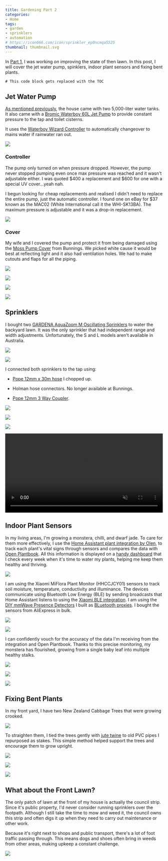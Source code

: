```yaml
---
title: Gardening Part 2
categories:
- Home
tags:
- garden
- sprinklers
- automation
# https://icon666.com/icon/sprinkler_ep0ncmqa5525
thumbnail: thumbnail.svg
---
```


In [Part 1](/gardening-part-1), I was working on improving the state of then lawn. In this post, I will cover the jet water pump, spinklers, indoor plant sensors and fixing bent plants.

<!-- more -->

```toc
# This code block gets replaced with the TOC
```

## Jet Water Pump

[As mentioned previously](/gardening-part-1/#watering), the house came with two 5,000-liter water tanks. It also came with a [Bromic Waterboy 60L Jet Pump](https://www.bromicplumbing.com/product/pumps/jet-pumps/bromic-waterboy-60l-jet-pump-0-75kw/) to provide constant pressure to the tap and toilet cisterns.

It uses the [Waterboy Wizard Controller](https://www.bromicplumbing.com/product/pumps/bromic-waterboytm-wizard-controller/) to automatically changeover to mains water if rainwater ran out.

![](pump/bromic-pump.jpg)

### Controller

The pump only turned on when pressure dropped. However, the pump never stopped pumping even once max pressure was reached and it wasn't adjustable either. I was quoted $400 a replacement and $600 for one with a special UV cover...yeah nah.

I begun looking for cheap replacements and realised I didn't need to replace the entire pump, just the automatic controller. I found one on eBay for $37 known as the MAC02 (White International call it the WHI-SK13BA). The maximum pressure is adjustable and it was a drop-in replacement.

![](pump/replaced.jpg)

### Cover

My wife and I covered the pump and protect it from being damaged using the [Moss Pump Cover](https://www.bunnings.com.au/moss-cream-pump-cover_p4812753) from Bunnings. We picked white cause it would be best at reflecting light and it also had ventilation holes. We had to make cutouts and flaps for all the piping.

![](pump/cover-1.jpg)

![](pump/cover-2.jpg)

![](pump/cover-3.jpg)

![](pump/cover-4.jpg)

## Sprinklers

I bought two [GARDENA AquaZoom M Oscillating Sprinklers](https://www.bunnings.com.au/gardena-aquazoom-m-oscillating-sprinkler_p0260536) to water the backyard lawn. It was the only sprinkler that had independent range and width adjustments. Unfortunately, the S and L models aren't available in Australia.

![](sprinklers/sprinkler.jpg)

![](sprinklers/map.png)

I connected both sprinklers to the tap using:

- [Pope 12mm x 30m hose](https://www.bunnings.com.au/pope-12mm-x-30m-handy-garden-hose_p3110072) I chopped up.

- Holman hose connectors. No longer available at Bunnings.

- [Pope 12mm 3 Way Coupler](https://www.bunnings.com.au/pope-12mm-3-way-coupler_p0046152).

![](sprinklers/cutting-hose.jpg)

![](sprinklers/hose-connector-set.jpg)

![](sprinklers/y-connector.jpg)

<video autoplay loop controls muted width="100%" height="auto">
  <source type="video/webm" src="sprinklers/sprinklers.webm">
  <p>Your browser does not support the video element.</p>
</video>

## Indoor Plant Sensors

In my living areas, I'm growing a monstera, chilli, and dwarf jade. To care for them more effectively, I use the [Home Assistant plant integration by Olen](https://github.com/Olen/homeassistant-plant), to track each plant's vital signs through sensors and compares the data with [Open Plantbook](https://open.plantbook.io/). All this information is displayed on a [handy dashboard](https://github.com/Olen/lovelace-flower-card) that I check every week when it's time to water my plants, helping me keep them healthy and thriving.

![](indoor-plants/dashboard.png)

I am using the Xiaomi MiFlora Plant Monitor (HHCCJCY01) sensors to track soil moisture, temperature, conductivity and illuminance. The devices communicate using Bluetooth Low Energy (BLE) by sending broadcasts that Home Assistant listens to using the [Xiaomi BLE integration](https://www.home-assistant.io/integrations/xiaomi_ble). I am using the [DIY mmWave Presence Detectors](/diy-mmwave-presence-detectors) I built as [BLuetooth proxies](https://www.home-assistant.io/integrations/bluetooth). I bought the sensors from AliExpress in bulk.

![](indoor-plants/sensors.jpg)

![](indoor-plants/sensor-2.jpg)

I can confidently vouch for the accuracy of the data I'm receiving from the integration and Open Plantbook. Thanks to this precise monitoring, my monstera has flourished, growing from a single baby leaf into multiple healthy stalks.

![](indoor-plants/monstera-1.jpeg)

![](indoor-plants/monstera-2.jpeg)

![](indoor-plants/monstera-3.jpeg)

## Fixing Bent Plants

In my front yard, I have two New Zealand Cabbage Trees that were growing crooked.

![](bent/crook.jpg)

To straighten them, I tied the trees gently with [jute twine](https://www.bunnings.com.au/grunt-75m-jute-twine_p4310292) to old PVC pipes I repurposed as stakes. This simple method helped support the trees and encourage them to grow upright.

![](bent/pvc.jpg)

![](bent/tied-1.jpg)

![](bent/tied-2.jpg)

## What about the Front Lawn?

The only patch of lawn at the front of my house is actually the council strip. Since it's public property, I'd never consider running sprinklers over the footpath. Although I still take the time to mow and weed it, the council owns this strip and often digs it up when they need to carry out maintenance or other work.

Because it's right next to shops and public transport, there's a lot of foot traffic passing through. This means dogs and shoes often bring in weeds from other areas, making upkeep a constant challenge.

![](council.jpg)
